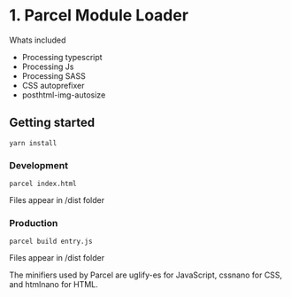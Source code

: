 # 1. Parcel Module Loader
Whats included
- Processing typescript
- Processing Js
- Processing SASS
- CSS autoprefixer
- posthtml-img-autosize 

## Getting started

```
yarn install

```

### Development

```
parcel index.html
```

Files appear in /dist folder

### Production

```
parcel build entry.js
```
Files appear in /dist folder

The minifiers used by Parcel are uglify-es for JavaScript, cssnano for CSS, and htmlnano for HTML.